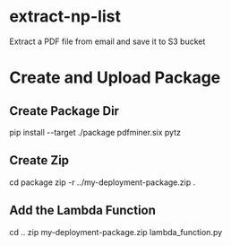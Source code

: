 # extract-np-list

Extract a PDF file from email and save it to S3 bucket

# Create and Upload Package

## Create Package Dir

pip install --target ./package pdfminer.six pytz

## Create Zip

cd package
zip -r ../my-deployment-package.zip .

## Add the Lambda Function

cd ..
zip my-deployment-package.zip lambda_function.py
